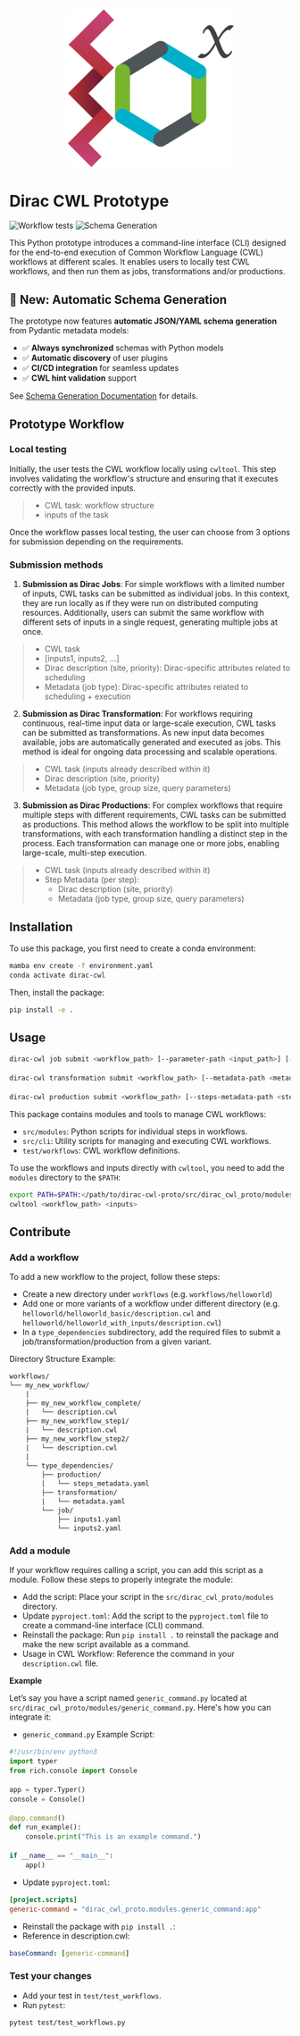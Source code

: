 
<p align="center">
  <img alt="Dirac CWL Logo" src="public/CWLDiracX.png" width="300" >
</p>

# Dirac CWL Prototype
![Workflow tests](https://github.com/aldbr/dirac-cwl-proto/actions/workflows/main.yml/badge.svg?branch=main)
![Schema Generation](https://github.com/aldbr/dirac-cwl-proto/actions/workflows/generate-schemas.yml/badge.svg?branch=main)

This Python prototype introduces a command-line interface (CLI) designed for the end-to-end execution of Common Workflow Language (CWL) workflows at different scales. It enables users to locally test CWL workflows, and then run them as jobs, transformations and/or productions.

## 🚀 New: Automatic Schema Generation

The prototype now features **automatic JSON/YAML schema generation** from Pydantic metadata models:

- ✅ **Always synchronized** schemas with Python models
- ✅ **Automatic discovery** of user plugins  
- ✅ **CI/CD integration** for seamless updates
- ✅ **CWL hint validation** support

See [Schema Generation Documentation](docs/SCHEMA_GENERATION.md) for details.

## Prototype Workflow

### Local testing

Initially, the user tests the CWL workflow locally using `cwltool`. This step involves validating the workflow's structure and ensuring that it executes correctly with the provided inputs.

  > - CWL task: workflow structure
  > - inputs of the task

Once the workflow passes local testing, the user can choose from 3 options for submission depending on the requirements.

### Submission methods

1. **Submission as Dirac Jobs**: For simple workflows with a limited number of inputs, CWL tasks can be submitted as individual jobs. In this context, they are run locally as if they were run on distributed computing resources. Additionally, users can submit the same workflow with different sets of inputs in a single request, generating multiple jobs at once.

  > - CWL task
  > - [inputs1, inputs2, ...]
  > - Dirac description (site, priority):  Dirac-specific attributes related to scheduling
  > - Metadata (job type): Dirac-specific attributes related to scheduling + execution

2. **Submission as Dirac Transformation**: For workflows requiring continuous, real-time input data or large-scale execution, CWL tasks can be submitted as transformations. As new input data becomes available, jobs are automatically generated and executed as jobs. This method is ideal for ongoing data processing and scalable operations.

  > - CWL task (inputs already described within it)
  > - Dirac description (site, priority)
  > - Metadata (job type, group size, query parameters)

3. **Submission as Dirac Productions**: For complex workflows that require multiple steps with different requirements, CWL tasks can be submitted as productions. This method allows the workflow to be split into multiple transformations, with each transformation handling a distinct step in the process. Each transformation can manage one or more jobs, enabling large-scale, multi-step execution.

  > - CWL task (inputs already described within it)
  > - Step Metadata (per step):
  >   - Dirac description (site, priority)
  >   - Metadata (job type, group size, query parameters)

## Installation

To use this package, you first need to create a conda environment:

```bash
mamba env create -f environment.yaml
conda activate dirac-cwl
```

Then, install the package:

```bash
pip install -e .
```

## Usage

```bash
dirac-cwl job submit <workflow_path> [--parameter-path <input_path>] [--metadata-path <metadata_path>]

dirac-cwl transformation submit <workflow_path> [--metadata-path <metadata_path>]

dirac-cwl production submit <workflow_path> [--steps-metadata-path <steps_metadata_path>]
```

This package contains modules and tools to manage CWL workflows:

- `src/modules`: Python scripts for individual steps in workflows.
- `src/cli`: Utility scripts for managing and executing CWL workflows.
- `test/workflows`: CWL workflow definitions.

To use the workflows and inputs directly with `cwltool`, you need to add the `modules` directory to the `$PATH`:

```bash
export PATH=$PATH:</path/to/dirac-cwl-proto/src/dirac_cwl_proto/modules>
cwltool <workflow_path> <inputs>
```

## Contribute

### Add a workflow

To add a new workflow to the project, follow these steps:

- Create a new directory under `workflows` (e.g. `workflows/helloworld`)
- Add one or more variants of a workflow under different directory (e.g. `helloworld/helloworld_basic/description.cwl` and `helloworld/helloworld_with_inputs/description.cwl`)
- In a `type_dependencies` subdirectory, add the required files to submit a job/transformation/production from a given variant.

Directory Structure Example:

```
workflows/
└── my_new_workflow/
    |
    ├── my_new_workflow_complete/
    |   └── description.cwl
    ├── my_new_workflow_step1/
    |   └── description.cwl
    ├── my_new_workflow_step2/
    |   └── description.cwl
    |
    └── type_dependencies/
        ├── production/
        |   └── steps_metadata.yaml
        ├── transformation/
        |   └── metadata.yaml
        └── job/
            ├── inputs1.yaml
            └── inputs2.yaml
```

### Add a module

If your workflow requires calling a script, you can add this script as a module. Follow these steps to properly integrate the module:

- Add the script: Place your script in the `src/dirac_cwl_proto/modules` directory.
- Update `pyproject.toml`: Add the script to the `pyproject.toml` file to create a command-line interface (CLI) command.
- Reinstall the package: Run `pip install .` to reinstall the package and make the new script available as a command.
- Usage in CWL Workflow: Reference the command in your `description.cwl` file.

**Example**

Let’s say you have a script named `generic_command.py` located at `src/dirac_cwl_proto/modules/generic_command.py`. Here's how you can integrate it:

- `generic_command.py` Example Script:

```python
#!/usr/bin/env python3
import typer
from rich.console import Console

app = typer.Typer()
console = Console()

@app.command()
def run_example():
    console.print("This is an example command.")

if __name__ == "__main__":
    app()
```

- Update `pyproject.toml`:

```toml
[project.scripts]
generic-command = "dirac_cwl_proto.modules.generic_command:app"
```

- Reinstall the package with `pip install .`:
- Reference in description.cwl:

```yaml
baseCommand: [generic-command]
```

### Test your changes

- Add your test in `test/test_workflows`.
- Run `pytest`:

```bash
pytest test/test_workflows.py
```
